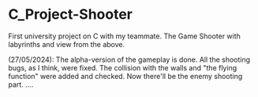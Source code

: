 # C_Project-Shooter
First university project on C with my teammate. The Game Shooter with labyrinths and view from the above.

(27/05/2024):
The alpha-version of the gameplay is done. All the shooting bugs, as I think, were fixed. The collision
with the walls and "the flying function" were added and checked. Now there'll be the enemy shooting part.
....
